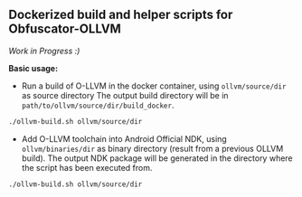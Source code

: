 ## Dockerized build and helper scripts for Obfuscator-OLLVM 

_Work in Progress :)_


**Basic usage:**

- Run a build of O-LLVM in the docker container, using `ollvm/source/dir` as source directory 
The output build directory will be in `path/to/ollvm/source/dir/build_docker`.
```bash
./ollvm-build.sh ollvm/source/dir
```

- Add O-LLVM toolchain into Android Official NDK, using `ollvm/binaries/dir` as binary directory
(result from a previous OLLVM build). The output NDK package will be generated in the directory
where the script has been executed from.
```bash
./ollvm-build.sh ollvm/source/dir
```
